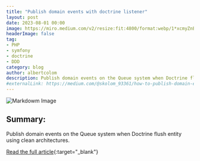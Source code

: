 ```yaml
---
title: "Publish domain events with doctrine listener"
layout: post
date: 2023-08-01 00:00
image: https://miro.medium.com/v2/resize:fit:4800/format:webp/1*xcmyZnE7xxZnvGQHacH-sw.png
headerImage: false
tag:
- PHP
- symfony
- doctrine
- DDD
category: blog
author: albertcolom
description: Publish domain events on the Queue system when Doctrine flush entity using clean architectures.
#externalLink: https://medium.com/@skolom_93361/how-to-publish-domain-events-with-doctrine-listener-f48a8a18681d
---
```


![Markdowm Image](https://miro.medium.com/v2/resize:fit:4800/format:webp/1*xcmyZnE7xxZnvGQHacH-sw.png)

## Summary:

Publish domain events on the Queue system when Doctrine flush entity using clean architectures.

[Read the full article](https://medium.com/@albertcolom/how-to-publish-domain-events-with-doctrine-listener-f48a8a18681d){:target="_blank"}

